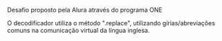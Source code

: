 Desafio proposto pela Alura através do programa ONE

O decodificador utiliza o método ".replace", utilizando gírias/abreviações comuns na comunicação virtual da língua inglesa.
